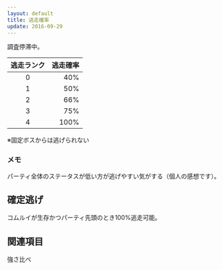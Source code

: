 ```yaml
---
layout: default
title: 逃走確率
update: 2016-09-29
---
```



調査停滞中。

| 逃走ランク | 逃走確率 |
|:----------:|---------:|
| 0 | 40% |
| 1 | 50% |
| 2 | 66% |
| 3 | 75% |
| 4 | 100% |

※固定ボスからは逃げられない

### メモ

パーティ全体のステータスが低い方が逃げやすい気がする（個人の感想です）。

## 確定逃げ

コムルイが生存かつパーティ先頭のとき100%逃走可能。

## 関連項目

強さ比べ
